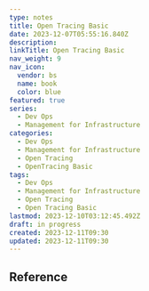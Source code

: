 ```yaml
---
type: notes
title: Open Tracing Basic
date: 2023-12-07T05:55:16.840Z
description:
linkTitle: Open Tracing Basic
nav_weight: 9
nav_icon:
  vendor: bs
  name: book
  color: blue
featured: true
series:
  - Dev Ops
  - Management for Infrastructure
categories:
  - Dev Ops
  - Management for Infrastructure
  - Open Tracing
  - OpenTracing Basic
tags:
  - Dev Ops
  - Management for Infrastructure
  - Open Tracing
  - Open Tracing Basic
lastmod: 2023-12-10T03:12:45.492Z
draft: in progress
created: 2023-12-11T09:30
updated: 2023-12-11T09:30
---
```


## Reference
